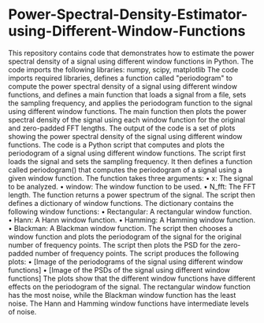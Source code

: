 # Power-Spectral-Density-Estimator-using-Different-Window-Functions
This repository contains code that demonstrates how to estimate the power spectral density of a signal using different window functions in Python. The code imports the following libraries:  numpy, scipy, matplotlib
The code imports required libraries, defines a function called "periodogram" to compute the power spectral density of a signal using different window functions, and defines a main function that loads a signal from a file, sets the sampling frequency, and applies the periodogram function to the signal using different window functions. The main function then plots the power spectral density of the signal using each window function for the original and zero-padded FFT lengths. The output of the code is a set of plots showing the power spectral density of the signal using different window functions.
The code is a Python script that computes and plots the periodogram of a signal using different window functions. The script first loads the signal and sets the sampling frequency. It then defines a function called periodogram() that computes the periodogram of a signal using a given window function. The function takes three arguments:
•	x: The signal to be analyzed.
•	window: The window function to be used.
•	N_fft: The FFT length.
The function returns a power spectrum of the signal.
The script then defines a dictionary of window functions. The dictionary contains the following window functions:
•	Rectangular: A rectangular window function.
•	Hann: A Hann window function.
•	Hamming: A Hamming window function.
•	Blackman: A Blackman window function.
The script then chooses a window function and plots the periodogram of the signal for the original number of frequency points. The script then plots the PSD for the zero-padded number of frequency points.
The script produces the following plots:
•	[Image of the periodograms of the signal using different window functions]
•	[Image of the PSDs of the signal using different window functions]
The plots show that the different window functions have different effects on the periodogram of the signal. The rectangular window function has the most noise, while the Blackman window function has the least noise. The Hann and Hamming window functions have intermediate levels of noise.
